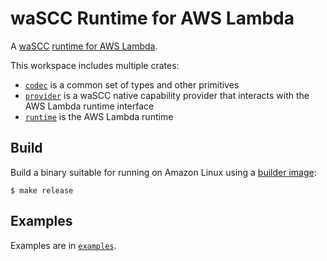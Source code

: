 # waSCC Runtime for AWS Lambda

A [waSCC](https://wascc.dev/) [runtime for AWS Lambda](https://docs.aws.amazon.com/lambda/latest/dg/lambda-runtimes.html).

This workspace includes multiple crates:

* [`codec`](codec/README.md) is a common set of types and other primitives
* [`provider`](provider/README.md) is a waSCC native capability provider that interacts with the AWS Lambda runtime interface
* [`runtime`](runtime/README.md) is the AWS Lambda runtime

## Build

Build a binary suitable for running on Amazon Linux using a [builder image](https://hub.docker.com/repository/docker/ewbankkit/rust-amazonlinux):

```console
$ make release
```

## Examples

Examples are in [`examples`](examples/README.md).
